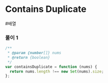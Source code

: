 # Contains Duplicate

#배열

### 풀이 1

```js
/**
 * @param {number[]} nums
 * @return {boolean}
 */
var containsDuplicate = function (nums) {
  return nums.length !== new Set(nums).size;
};
```

